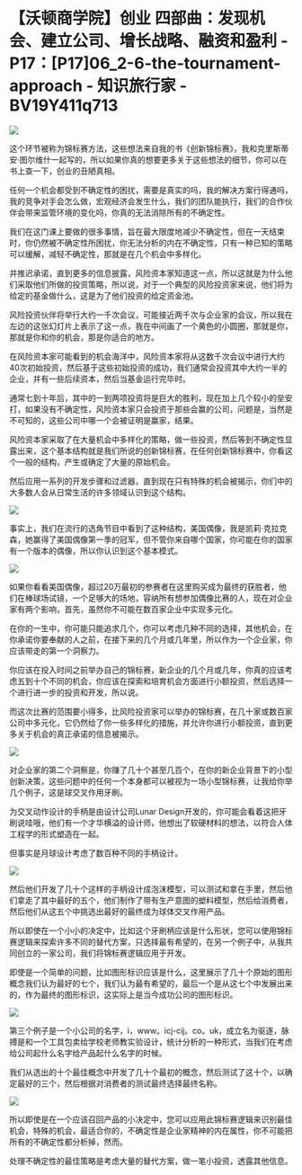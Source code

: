 # 【沃顿商学院】创业 四部曲：发现机会、建立公司、增长战略、融资和盈利 - P17：[P17]06_2-6-the-tournament-approach - 知识旅行家 - BV19Y411q713

![](img/50937b28e84fb40fcaff561b3c418d9d_0.png)

这个环节被称为锦标赛方法，这些想法来自我的书《创新锦标赛》，我和克里斯蒂安·图尔维什一起写的，所以如果你真的想要更多关于这些想法的细节，你可以在书上查一下，创业的丑陋真相。

任何一个机会都受到不确定性的困扰，需要是真实的吗，我的解决方案行得通吗，我的竞争对手会怎么做，宏观经济会发生什么，我们的团队能执行，我们的合作伙伴会带来监管环境的变化吗，你真的无法消除所有的不确定性。

我们在这门课上要做的很多事情，旨在最大限度地减少不确定性，但在一天结束时，你仍然被不确定性所困扰，你无法分析的内在不确定性，只有一种已知的策略可以缓解，减轻不确定性，那就是在几个机会中多样化。

并推迟承诺，直到更多的信息披露，风险资本家知道这一点，所以这就是为什么他们采取他们所做的投资策略，所以说，对于一个典型的风险投资家来说，他们将为给定的基金做什么，这是为了他们投资的给定资金池。

风险投资伙伴将举行大约一千次会议，可能接近两千次与企业家的会议，所以我在左边的这张幻灯片上表示了这一点，我在中间画了一个黄色的小圆圈，那就是你，那就是你和你的机会，那是你适合的地方。

在风险资本家可能看到的机会海洋中，风险资本家将从这数千次会议中进行大约40次初始投资，然后基于这些初始投资的成功，我们通常会投资其中大约一半的企业，并有一些后续资本，然后当基金运行完毕时。

通常七到十年后，其中的一到两项投资将是巨大的胜利，现在加上几个较小的垒安打，如果没有不确定性，风险资本家只会投资于那些会赢的公司，问题是，当然是不可知的，这些公司中哪一个会被证明是赢家，结果。

风险资本家采取了在大量机会中多样化的策略，做一些投资，然后等到不确定性显露出来，这个基本结构就是我们所说的创新锦标赛，在任何创新锦标赛中，你看这个一般的结构，产生或确定了大量的原始机会。

然后应用一系列的开发步骤和过滤器，直到现在只有特殊的机会被揭示，你们中的大多数人会从日常生活的许多领域认识到这个结构。



![](img/50937b28e84fb40fcaff561b3c418d9d_2.png)

事实上，我们在流行的选角节目中看到了这种结构，美国偶像，我是凯莉·克拉克森，她赢得了美国偶像第一季的冠军，但不管你来自哪个国家，你可能在你的国家有一个版本的偶像，所以你认识到这个基本模式。



![](img/50937b28e84fb40fcaff561b3c418d9d_4.png)

如果你看看美国偶像，超过20万最初的参赛者在这里购买成为最终的获胜者，他们在棒球场试镜，一个足够大的场地，容纳所有想参加偶像比赛的人，现在对企业家有两个影响，首先，虽然你不可能在数百家企业中实现多元化。

在你的一生中，你可能只能追求几个，你可以考虑几种不同的选择，其他机会，在你承诺你要奉献的人之前，在接下来的几个月或几年里，所以作为一个企业家，你应该带走的第一个洞察力。

你应该在投入时间之前举办自己的锦标赛，新企业的几个月或几年，你真的应该考虑五到十个不同的机会，你应该在探索和培育机会方面进行小额投资，然后选择一个进行进一步的投资和开发，所以说。

而这次比赛的范围要小得多，比风险投资家可以举办的锦标赛，在几十家或数百家公司中多元化，它仍然给了你一些多样化的措施，并允许你进行小额投资，直到更多关于机会的真正承诺的信息被揭示。



![](img/50937b28e84fb40fcaff561b3c418d9d_6.png)

对企业家的第二个洞察是，你赚了几十个甚至几百个，在你的新企业背景下的小型创新决策，这些问题中的任何一个本身都可以被视为一场小型锦标赛，让我给你举几个例子，这是球交叉作用牙刷。

为交叉动作设计的手柄是由设计公司Lunar Design开发的，你可能会看着这把牙刷说哇哦，他们有一个才华横溢的设计师，他想出了软硬材料的想法，以符合人体工程学的形式塑造在一起。

但事实是月球设计考虑了数百种不同的手柄设计。

![](img/50937b28e84fb40fcaff561b3c418d9d_8.png)

然后他们开发了几十个这样的手柄设计成泡沫模型，可以测试和拿在手里，然后他们拿走了其中最好的五个，他们制作了带有生产意图的塑料模型，然后给消费者，然后他们从这五个中挑选出最好的最终成为球体交叉作用产品。

所以即使在一个小小的决定中，比如这个牙刷柄应该是什么形状，您可以使用锦标赛逻辑来探索许多不同的替代方案，只选择最有希望的，在另一个例子中，从我共同创立的一家公司，我们将锦标赛逻辑应用于开发。

即使是一个简单的问题，比如图形标识应该是什么，这里展示了几十个原始的图形概念我们认为最好的七个，我们认为最有希望的，最后一个是从这七个中发展出来的，作为最终的图形标识，这实际上是当今成功公司的图形标识。



![](img/50937b28e84fb40fcaff561b3c418d9d_10.png)

第三个例子是一个小公司的名字，i，www。icj-cij。co。uk，成立名为驱逐，脉搏是和一个工具包卖给学校老师教实验设计，统计分析的一种形式，当我们在考虑给公司起什么名字给产品起什么名字的时候。

我们从选出的十个最佳概念中开发了几十个最初的概念，然后测试了这十个，以确定最好的三个，然后根据对消费者的测试最终选择最终名称。



![](img/50937b28e84fb40fcaff561b3c418d9d_12.png)

所以即使是在一个应该召回产品的小决定中，您可以应用此锦标赛逻辑来识别最佳机会，特殊的机会，最适合你的，不确定性是企业家精神的内在属性，你不可能把所有的不确定性都分析掉，然而。

处理不确定性的最佳策略是考虑大量的替代方案，做一笔小投资，透露其他信息。